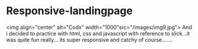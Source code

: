 # Responsive-landingpage

<img align="center" alt="Codx" width="1000"src="/images/img9.jpg">
And i decided to practice with html, css and javascript with reference to slick...it was quite fun really... its super responsive and catchy of course.......
